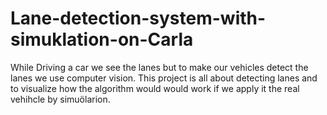 # Lane-detection-system-with-simuklation-on-Carla
While Driving a car we see the lanes but to make our vehicles detect the lanes we use computer vision. This project is all about detecting lanes and to visualize how the algorithm would would work if we apply it the real vehihcle by simuölarion.
